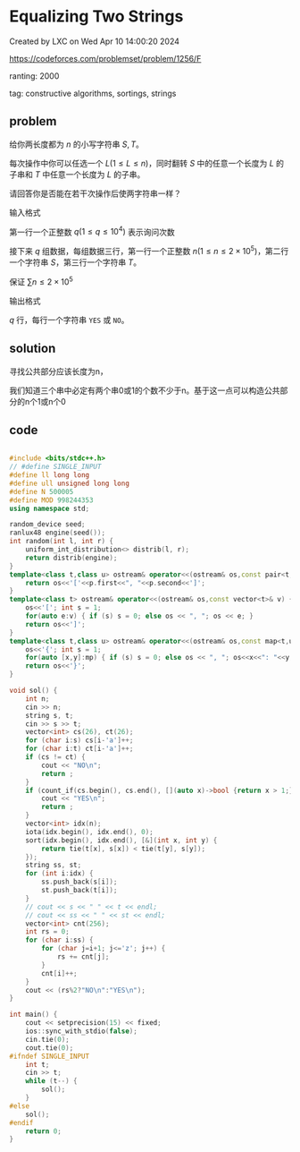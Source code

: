 # Equalizing Two Strings

Created by LXC on Wed Apr 10 14:00:20 2024

https://codeforces.com/problemset/problem/1256/F

ranting: 2000

tag: constructive algorithms, sortings, strings

## problem


给你两长度都为 $n$ 的小写字符串 $S, T$。

每次操作中你可以任选一个 $L (1\le L\le n)$，同时翻转 $S$ 中的任意一个长度为 $L$ 的子串和 $T$ 中任意一个长度为 $L$ 的子串。

请回答你是否能在若干次操作后使两字符串一样？

输入格式

第一行一个正整数 $q(1\le q\le 10^4)$ 表示询问次数

接下来 $q$ 组数据，每组数据三行，第一行一个正整数 $n(1\le n\le 2\times 10^5)$，第二行一个字符串 $S$，第三行一个字符串 $T$。

保证 $\sum n\le 2\times 10^5$

输出格式

$q$ 行，每行一个字符串 ``YES`` 或 ``NO``。

## solution

寻找公共部分应该长度为n，

我们知道三个串中必定有两个串0或1的个数不少于n。基于这一点可以构造公共部分的n个1或n个0

## code

``` cpp

#include <bits/stdc++.h>
// #define SINGLE_INPUT
#define ll long long
#define ull unsigned long long
#define N 500005
#define MOD 998244353
using namespace std;

random_device seed;
ranlux48 engine(seed());
int random(int l, int r) {
    uniform_int_distribution<> distrib(l, r);
    return distrib(engine);
}
template<class t,class u> ostream& operator<<(ostream& os,const pair<t,u>& p) {
    return os<<'['<<p.first<<", "<<p.second<<']';
}
template<class t> ostream& operator<<(ostream& os,const vector<t>& v) {
    os<<'['; int s = 1;
    for(auto e:v) { if (s) s = 0; else os << ", "; os << e; }
    return os<<']';
}
template<class t,class u> ostream& operator<<(ostream& os,const map<t,u>& mp){
    os<<'{'; int s = 1;
    for(auto [x,y]:mp) { if (s) s = 0; else os << ", "; os<<x<<": "<<y; }
    return os<<'}';
}

void sol() {
    int n;
    cin >> n;
    string s, t;
    cin >> s >> t;
    vector<int> cs(26), ct(26);
    for (char i:s) cs[i-'a']++;
    for (char i:t) ct[i-'a']++;
    if (cs != ct) {
        cout << "NO\n";
        return ;
    }
    if (count_if(cs.begin(), cs.end(), [](auto x)->bool {return x > 1;}) > 0) {
        cout << "YES\n";
        return ;
    }
    vector<int> idx(n);
    iota(idx.begin(), idx.end(), 0);
    sort(idx.begin(), idx.end(), [&](int x, int y) {
        return tie(t[x], s[x]) < tie(t[y], s[y]);
    });
    string ss, st;
    for (int i:idx) {
        ss.push_back(s[i]);
        st.push_back(t[i]);
    }
    // cout << s << " " << t << endl;
    // cout << ss << " " << st << endl;
    vector<int> cnt(256);
    int rs = 0;
    for (char i:ss) {
        for (char j=i+1; j<='z'; j++) {
            rs += cnt[j];
        }
        cnt[i]++;
    }
    cout << (rs%2?"NO\n":"YES\n");
}

int main() {
    cout << setprecision(15) << fixed;
    ios::sync_with_stdio(false);
    cin.tie(0);
    cout.tie(0);
#ifndef SINGLE_INPUT
    int t;
    cin >> t;
    while (t--) {
        sol();
    }
#else
    sol();
#endif
    return 0;
}

```
